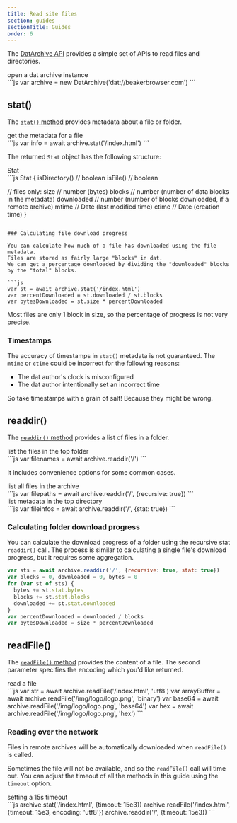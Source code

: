 ```yaml
---
title: Read site files
section: guides
sectionTitle: Guides
order: 6
---
```


The [DatArchive API](/docs/apis/dat.html) provides a simple set of APIs to read files and directories.

<figcaption class="code">open a dat archive instance</figcaption>
```js
var archive = new DatArchive('dat://beakerbrowser.com')
```

## stat()

The [`stat()` method](/docs/apis/dat.html#stat) provides metadata about a file or folder.

<figcaption class="code">get the metadata for a file</figcaption>
```js
var info = await archive.stat('/index.html')
```

The returned `Stat` object has the following structure:

<figcaption class="code">Stat</figcaption>
```js
Stat {
  isDirectory() // boolean
  isFile() // boolean

  // files only:
  size // number (bytes)
  blocks // number (number of data blocks in the metadata)
  downloaded // number (number of blocks downloaded, if a remote archive)
  mtime // Date (last modified time)
  ctime // Date (creation time)
}
```

### Calculating file download progress

You can calculate how much of a file has downloaded using the file metadata.
Files are stored as fairly large "blocks" in dat.
We can get a percentage downloaded by dividing the "downloaded" blocks by the "total" blocks.

```js
var st = await archive.stat('/index.html')
var percentDownloaded = st.downloaded / st.blocks
var bytesDownloaded = st.size * percentDownloaded
```

Most files are only 1 block in size, so the percentage of progress is not very precise.

### Timestamps

The accuracy of timestamps in `stat()` metadata is not guaranteed.
The `mtime` or `ctime` could be incorrect for the following reasons:

 - The dat author's clock is misconfigured
 - The dat author intentionally set an incorrect time

So take timestamps with a grain of salt!
Because they might be wrong.

## readdir()

The [`readdir()` method](/docs/apis/dat.html#readdir) provides a list of files in a folder.

<figcaption class="code">list the files in the top folder</figcaption>
```js
var filenames = await archive.readdir('/')
```

It includes convenience options for some common cases.

<figcaption class="code">list all files in the archive</figcaption>
```js
var filepaths = await archive.readdir('/', {recursive: true})
```

<figcaption class="code">list metadata in the top directory</figcaption>
```js
var fileinfos = await archive.readdir('/', {stat: true})
```

### Calculating folder download progress

You can calculate the download progress of a folder using the recursive stat `readdir()` call.
The process is similar to calculating a single file's download progress, but it requires some aggregation.

```js
var sts = await archive.readdir('/', {recursive: true, stat: true})
var blocks = 0, downloaded = 0, bytes = 0
for (var st of sts) {
  bytes += st.stat.bytes
  blocks += st.stat.blocks
  downloaded += st.stat.downloaded
}
var percentDownloaded = downloaded / blocks
var bytesDownloaded = size * percentDownloaded
```

## readFile()

The [`readFile()` method](/docs/apis/dat.html#readfile) provides the content of a file.
The second parameter specifies the encoding which you'd like returned.

<figcaption class="code">read a file</figcaption>
```js
var str = await archive.readFile('/index.html', 'utf8')
var arrayBuffer = await archive.readFile('/img/logo/logo.png', 'binary')
var base64 = await archive.readFile('/img/logo/logo.png', 'base64')
var hex = await archive.readFile('/img/logo/logo.png', 'hex')
```

### Reading over the network

Files in remote archives will be automatically downloaded when `readFile()` is called.

Sometimes the file will not be available, and so the `readFile()` call will time out.
You can adjust the timeout of all the methods in this guide using the `timeout` option.

<figcaption class="code">setting a 15s timeout</figcaption>
```js
archive.stat('/index.html', {timeout: 15e3})
archive.readFile('/index.html', {timeout: 15e3, encoding: 'utf8'})
archive.readdir('/', {timeout: 15e3})
```
